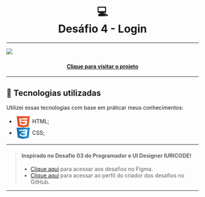 <h1 align="center">
  💻<br> Desáfio 4 - Login
</h1>

---

<img src="./.github/preview.png"/>

<h4 align="center"><a href="">Clique para visitar o projeto</a></h4>

---

## 💼 Tecnologias utilizadas

Utilizei essas tecnologias com base em práticar meus conhecimentos:

- <img align="center" alt="Joao-HTML" height="30" width="40" src="https://raw.githubusercontent.com/devicons/devicon/master/icons/html5/html5-original.svg"> HTML;
- <img align="center" alt="Joao-CSS" height="30" width="40" src="https://raw.githubusercontent.com/devicons/devicon/master/icons/css3/css3-original.svg"> CSS;

---

> #### Inspirado no Desafio 03 do Programador e UI Designer IURICODE!
>
> - <a href="https://www.figma.com/file/Yb9IBH56g7T1hdIyZ3BMNO/Desafios---Codelândia?node-id=624%3A2">Clique aqui</a> para acessar aos desafios no Figma.
> - <a href="https://github.com/iuricode">Clique aqui</a> para acessar ao perfil do criador dos desafios no GitHub.
>
---
